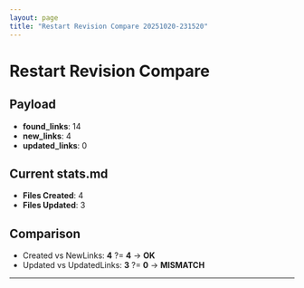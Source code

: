 ```yaml
---
layout: page
title: "Restart Revision Compare 20251020-231520"
---
```


# Restart Revision Compare

## Payload
- **found_links**: 14
- **new_links**: 4
- **updated_links**: 0

## Current stats.md
- **Files Created**: 4
- **Files Updated**: 3

## Comparison
- Created vs NewLinks: **4** ?= **4** → **OK**
- Updated vs UpdatedLinks: **3** ?= **0** → **MISMATCH**

---
